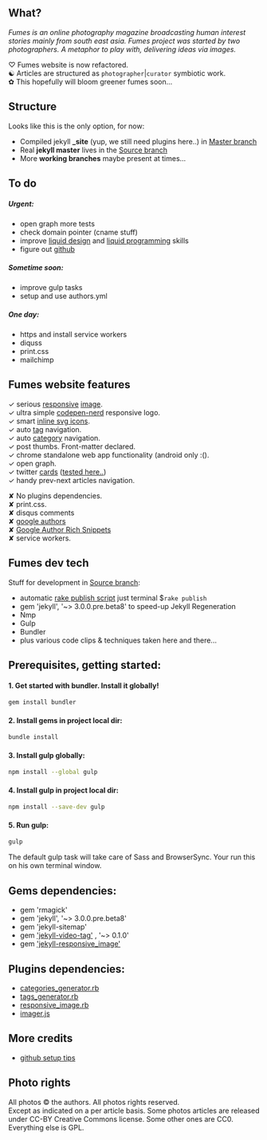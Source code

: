 ## What?_Fumes is an online photography magazine broadcasting human interest stories mainly from south east asia._ _Fumes project was started by two photographers. A metaphor to play with, delivering ideas via images._
♡ Fumes website is now refactored.  ☯ Articles are structured as `photographer`|`curator` symbiotic work.  ✿ This hopefully will bloom greener fumes soon...## StructureLooks like this is the only option, for now:
- Compiled jekyll **_site** (yup, we still need plugins here..) in [Master branch](https://github.com/fumes/fumes.github.io/tree/master) - Real **jekyll master** lives in the [Source branch](https://github.com/fumes/fumes.github.io/tree/source)- More **working branches** maybe present at times...## To do##### Urgent:

- open graph more tests- check domain pointer (cname stuff)- improve [liquid design](https://github.com/Shopify/liquid/wiki/Liquid-for-Designers) and [liquid programming](https://github.com/Shopify/liquid/wiki/Liquid-for-Programmers) skills
- figure out [github](https://help.github.com/) ##### Sometime soon:- improve gulp tasks- setup and use authors.yml##### One day:
- https and install service workers
- diquss
- print.css
- mailchimp## Fumes website features   ✓ serious [responsive](https://github.com/wildlyinaccurate/jekyll-responsive-image) [image](https://github.com/BBC-News/Imager.js/).  ✓ ultra simple [codepen-nerd](http://codepen.io/rokma/full/pJBXbg/) responsive logo.  ✓ smart [inline svg icons](https://github.com/eduardoboucas/eduardoboucas.github.io/tree/master/_includes/svg).  ✓ auto [tag](http://geoexamples.com/other/2015/06/04/Jekyll-tags-plugin-gh-pages.html) navigation.  ✓ auto [category](http://geoexamples.com/other/2015/06/04/Jekyll-tags-plugin-gh-pages.html) navigation.  ✓ post thumbs. Front-matter declared.  ✓ chrome standalone web app functionality (android only :().  ✓ open graph.  ✓ twitter [cards](https://github.com/merlos/jekyll-auto-image#example-using-twitter-cards) ([tested here..](https://cards-dev.twitter.com/validator))  ✓ handy prev-next articles navigation.
✘ No plugins dependencies.  ✘ print.css.  ✘ disqus comments  ✘ [google authors](http://milanaryal.com/2015/integrating-social-meta-tags-into-jekyll/#integrating-google-authorship-into-jekyll)  ✘ [Google Author Rich Snippets](http://davidensinger.com/2013/05/setting-up-google-author-rich-snippets/)  ✘ service workers.

## Fumes dev tech
Stuff for development in [Source branch](https://github.com/fumes/fumes.github.io/tree/source):

- automatic [rake publish script](http://ixti.net/software/2013/01/28/using-jekyll-plugins-on-github-pages.html) just terminal $`rake publish`
- gem 'jekyll', '~> 3.0.0.pre.beta8' to speed-up Jekyll Regeneration
- Nmp
- Gulp
- Bundler
- plus various code clips & techniques taken here and there...  

## Prerequisites, getting started:

#### 1. Get started with bundler. Install it globally! 
```sh
gem install bundler```

#### 2. Install gems in project local dir:
```sh
bundle install
```

#### 3. Install gulp globally:
```sh
npm install --global gulp
```

#### 4. Install gulp in project local dir:
```sh
npm install --save-dev gulp
```

#### 5. Run gulp:
```sh
gulp
```
The default gulp task will take care of Sass and BrowserSync.
Your run this on his own terminal window.

## Gems dependencies:
- gem 'rmagick'
- gem 'jekyll', '~> 3.0.0.pre.beta8'
- gem 'jekyll-sitemap'
- gem ['jekyll-video-tag'](https://github.com/danbee/jekyll-video-tag ) , '~> 0.1.0'
- gem ['jekyll-responsive_image'](https://github.com/wildlyinaccurate/jekyll-responsive-image)## Plugins dependencies:
- [categories_generator.rb](http://geoexamples.com/other/2015/06/04/Jekyll-tags-plugin-gh-pages.html)
- [tags_generator.rb](http://geoexamples.com/other/2015/06/04/Jekyll-tags-plugin-gh-pages.html)
- [responsive_image.rb](https://github.com/wildlyinaccurate/jekyll-responsive-image)
- [imager.js](https://github.com/BBC-News/Imager.js/)## More credits- [github setup tips](http://ixti.net/software/2013/01/28/using-jekyll-plugins-on-github-pages.html)## Photo rightsAll photos © the authors. All photos rights reserved.  
Except as indicated on a per article basis. Some photos articles are released under CC-BY Creative Commons license. Some other ones are CC0. Everything else is GPL.